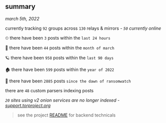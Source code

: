 
## summary
_march 5th, 2022_

currently tracking `92` groups across `130` relays & mirrors - _`50` currently online_

⏲ there have been `3` posts within the `last 24 hours`

🦈 there have been `44` posts within the `month of march`

🪐 there have been `958` posts within the `last 90 days`

🏚 there have been `599` posts within the `year of 2022`

🦕 there have been `2885` posts `since the dawn of ransomwatch`

there are `48` custom parsers indexing posts

_`20` sites using v2 onion services are no longer indexed - [support.torproject.org](https://support.torproject.org/onionservices/v2-deprecation/)_

> see the project [README](https://github.com/thetanz/ransomwatch#ransomwatch--) for backend technicals
